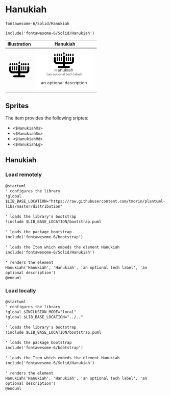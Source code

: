 # Hanukiah


```text
fontawesome-6/Solid/Hanukiah
```

```text
include('fontawesome-6/Solid/Hanukiah')
```



| Illustration | Hanukiah |
| :---: | :---: |
| ![illustration for Illustration](../../fontawesome-6/Solid/Hanukiah.png) | ![illustration for Hanukiah](../../fontawesome-6/Solid/Hanukiah.Local.png) |



## Sprites
The item provides the following sriptes:

- `<$HanukiahXs>`
- `<$HanukiahSm>`
- `<$HanukiahMd>`
- `<$HanukiahLg>`





## Hanukiah

### Load remotely
```plantuml
@startuml
' configures the library
!global $LIB_BASE_LOCATION="https://raw.githubusercontent.com/tmorin/plantuml-libs/master/distribution"

' loads the library's bootstrap
!include $LIB_BASE_LOCATION/bootstrap.puml

' loads the package bootstrap
include('fontawesome-6/bootstrap')

' loads the Item which embeds the element Hanukiah
include('fontawesome-6/Solid/Hanukiah')

' renders the element
Hanukiah('Hanukiah', 'Hanukiah', 'an optional tech label', 'an optional description')
@enduml
```

### Load locally
```plantuml
@startuml
' configures the library
!global $INCLUSION_MODE="local"
!global $LIB_BASE_LOCATION="../.."

' loads the library's bootstrap
!include $LIB_BASE_LOCATION/bootstrap.puml

' loads the package bootstrap
include('fontawesome-6/bootstrap')

' loads the Item which embeds the element Hanukiah
include('fontawesome-6/Solid/Hanukiah')

' renders the element
Hanukiah('Hanukiah', 'Hanukiah', 'an optional tech label', 'an optional description')
@enduml
```

